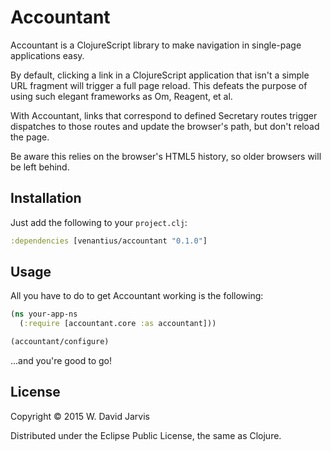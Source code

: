 # Accountant

Accountant is a ClojureScript library to make navigation in single-page
applications easy.

By default, clicking a link in a ClojureScript application that isn't a simple
URL fragment will trigger a full page reload. This defeats the purpose of using
such elegant frameworks as Om, Reagent, et al.

With Accountant, links that correspond to defined Secretary routes trigger
dispatches to those routes and update the browser's path, but don't reload the
page.

Be aware this relies on the browser's HTML5 history, so older browsers will be
left behind.

## Installation

Just add the following to your `project.clj`:

```clojure
:dependencies [venantius/accountant "0.1.0"]
```

## Usage

All you have to do to get Accountant working is the following:

```clojure
(ns your-app-ns
  (:require [accountant.core :as accountant]))

(accountant/configure)
```

...and you're good to go!

## License

Copyright © 2015 W. David Jarvis

Distributed under the Eclipse Public License, the same as Clojure.
